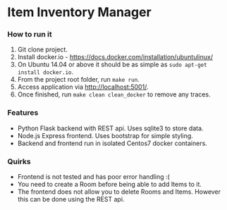 Item Inventory Manager
======================

### How to run it
1. Git clone project.
2. Install docker.io - https://docs.docker.com/installation/ubuntulinux/
  1. On Ubuntu 14.04 or above it should be as simple as ```sudo apt-get install docker.io```.
3. From the project root folder, run ```make run```.
4. Access application via [http://localhost:5001/](http://localhost:5001/).
5. Once finished, run ```make clean clean_docker``` to remove any traces.

### Features
- Python Flask backend with REST api. Uses sqlite3 to store data.
- Node.js Express frontend. Uses bootstrap for simple styling.
- Backend and frontend run in isolated Centos7 docker containers.

### Quirks
- Frontend is not tested and has poor error handling :(
- You need to create a Room before being able to add Items to it.
- The frontend does not allow you to delete Rooms and Items. However this can be done using the REST api.
